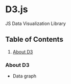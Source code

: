 # D3.js
JS Data Visualization Library


## Table of Contents

1. [About D3](#About-D3)


### About D3

- Data graph

